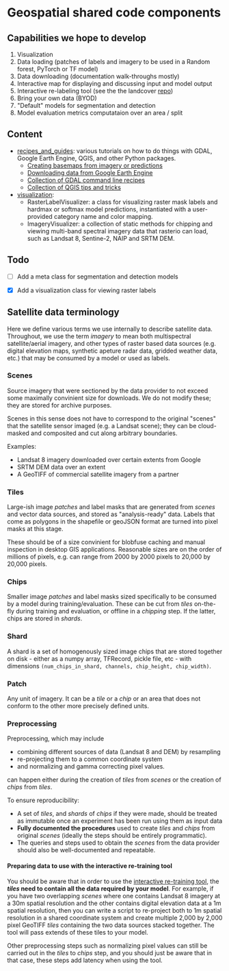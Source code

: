 # Geospatial shared code components


## Capabilities we hope to develop

1. Visualization
2. Data loading (patches of labels and imagery to be used in a Random forest, PyTorch or TF model)
3. Data downloading (documentation walk-throughs mostly)
4. Interactive map for displaying and discussing input and model output
5. Interactive re-labeling tool (see the the landcover [repo](https://github.com/microsoft/landcover))
6. Bring your own data (BYOD)
7. "Default" models for segmentation and detection
8. Model evaluation metrics computataion over an area / split


## Content

- [recipes_and_guides](recipes_and_guides): various tutorials on how to do things with GDAL, Google Earth Engine, QGIS, and other Python packages.
  - [Creating basemaps from imagery or predictions](recipes_and_guides/basemap_creation.md)
  - [Downloading data from Google Earth Engine](recipes_and_guides/geospatial_data_download_using_GEE.md)
  - [Collection of GDAL command line recipes](recipes_and_guides/geospatial_recipes.md)
  - [Collection of QGIS tips and tricks](recipes_and_guides/qgis_recipes.md)
- [visualization](visualization):
  - RasterLabelVisualizer: a class for visualizing raster mask labels and hardmax or softmax model predictions, instantiated with a user-provided category name and color mapping.
  - ImageryVisualizer: a collection of static methods for chipping and viewing multi-band spectral imagery data that rasterio can load, such as Landsat 8, Sentine-2, NAIP and SRTM DEM.


## Todo

- [ ] Add a meta class for segmentation and detection models

- [x] Add a visualization class for viewing raster labels


## Satellite data terminology

Here we define various terms we use internally to describe satellite data. Throughout, we use the term _imagery_ to mean both multispectral satellite/aerial imagery, and other types of raster based data sources (e.g. digital elevation maps, synthetic apeture radar data, gridded weather data, etc.) that may be consumed by a model or used as labels.

### Scenes

Source imagery that were sectioned by the data provider to not exceed some maximally convinient size for downloads. We do not modify these; they are stored for archive purposes.

Scenes in this sense does not have to correspond to the original "scenes" that the satellite sensor imaged (e.g. a Landsat scene); they can be cloud-masked and composited and cut along arbitrary boundaries.

Examples:
- Landsat 8 imagery downloaded over certain extents from Google 
- SRTM DEM data over an extent
- A GeoTIFF of commercial satellite imagery from a partner

### Tiles

Large-ish image _patches_ and label masks that are generated from _scenes_ and vector data sources, and stored as "analysis-ready" data. Labels that come as polygons in the shapefile or geoJSON format are turned into pixel masks at this stage.

These should be of a size convinient for blobfuse caching and manual inspection in desktop GIS applications. Reasonable sizes are on the order of millions of pixels, e.g. can range from 2000 by 2000 pixels to 20,000 by 20,000 pixels.

### Chips

Smaller image _patches_ and label masks sized specifically to be consumed by a model during training/evaluation. These can be cut from _tiles_ on-the-fly during training and evaluation, or offline in a _chipping_ step. If the latter, chips are stored in _shards_.

### Shard

A shard is a set of homogenously sized image chips that are stored together on disk - either as a numpy array, TFRecord, pickle file, etc - with dimensions `(num_chips_in_shard, channels, chip_height, chip_width)`.

### Patch

Any unit of imagery. It can be a _tile_ or a _chip_ or an area that does not conform to the other more precisely defined units.


### Preprocessing

Preprocessing, which may include 
- combining different sources of data (Landsat 8 and DEM) by resampling
- re-projecting them to a common coordinate system
- and normalizing and gamma correcting pixel values. 

can happen either during the creation of _tiles_ from _scenes_ or the creation of _chips_ from _tiles_. 

To ensure reproducibility:
- A set of _tiles_, and _shards_ of _chips_ if they were made, should be treated as immutable once an experiment has been run using them as input data
- **Fully documented the procedures** used to create _tiles_ and _chips_ from original _scenes_ (ideally the steps should be entirely programmatic). 
- The queries and steps used to obtain the _scenes_ from the data provider should also be well-documented and repeatable.


#### Preparing data to use with the interactive re-training tool

You should be aware that in order to use the [interactive re-training tool](https://github.com/Microsoft/landcover), the **_tiles_ need to contain all the data required by your model**. For example, if you have two overlapping _scenes_ where one contains Landsat 8 imagery at a 30m spatial resolution and the other contains digital elevation data at a 1m spatial resolution, then you can write a script to re-project both to 1m spatial resolution in a shared coordinate system and create multiple 2,000 by 2,000 pixel GeoTIFF _tiles_ containing the two data sources stacked together. The tool will pass extends of these tiles to your model.

Other preprocessing steps such as normalizing pixel values can still be carried out in the _tiles_ to _chips_ step, and you should just be aware that in that case, these steps add latency when using the tool.

